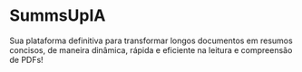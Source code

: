 # SummsUpIA
Sua plataforma definitiva para transformar longos documentos em resumos concisos, de maneira dinâmica, rápida e eficiente na leitura e compreensão de PDFs!
